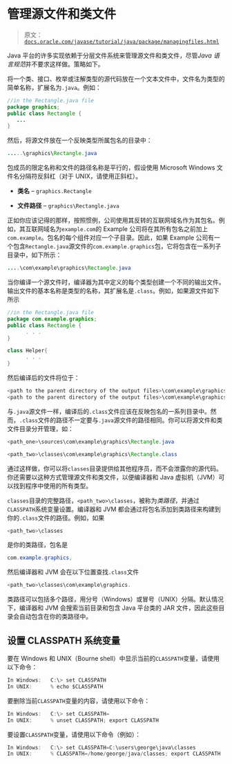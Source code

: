 # 管理源文件和类文件

> 原文：[`docs.oracle.com/javase/tutorial/java/package/managingfiles.html`](https://docs.oracle.com/javase/tutorial/java/package/managingfiles.html)

Java 平台的许多实现依赖于分层文件系统来管理源文件和类文件，尽管*Java 语言规范*并不要求这样做。策略如下。

将一个类、接口、枚举或注解类型的源代码放在一个文本文件中，文件名为类型的简单名称，扩展名为`.java`。例如：

```java
//in the Rectangle.java file 
package graphics;
public class Rectangle {
   ... 
}

```

然后，将源文件放在一个反映类型所属包名的目录中：

```java
.....\graphics\Rectangle.java

```

包成员的限定名称和文件的路径名称是平行的，假设使用 Microsoft Windows 文件名分隔符反斜杠（对于 UNIX，请使用正斜杠）。

+   **类名** – `graphics.Rectangle`

+   **文件路径** – `graphics\Rectangle.java`

正如你应该记得的那样，按照惯例，公司使用其反转的互联网域名作为其包名。例如，其互联网域名为`example.com`的 Example 公司将在其所有包名之前加上`com.example`。包名的每个组件对应一个子目录。因此，如果 Example 公司有一个包含`Rectangle.java`源文件的`com.example.graphics`包，它将包含在一系列子目录中，如下所示：

```java
....\com\example\graphics\Rectangle.java

```

当你编译一个源文件时，编译器为其中定义的每个类型创建一个不同的输出文件。输出文件的基本名称是类型的名称，其扩展名是`.class`。例如，如果源文件如下所示

```java
//in the Rectangle.java file
package com.example.graphics;
public class Rectangle {
      . . . 
}

class Helper{
      . . . 
}

```

然后编译后的文件将位于：

```java
<path to the parent directory of the output files>\com\example\graphics\Rectangle.class
<path to the parent directory of the output files>\com\example\graphics\Helper.class

```

与`.java`源文件一样，编译后的`.class`文件应该在反映包名的一系列目录中。然而，`.class`文件的路径不一定要与`.java`源文件的路径相同。你可以将源文件和类文件目录分开管理，如：

```java
<path_one>\sources\com\example\graphics\Rectangle.java

<path_two>\classes\com\example\graphics\Rectangle.class

```

通过这样做，你可以将`classes`目录提供给其他程序员，而不会泄露你的源代码。你还需要以这种方式管理源文件和类文件，以便编译器和 Java 虚拟机（JVM）可以找到程序中使用的所有类型。

`classes`目录的完整路径，`<path_two>\classes`，被称为*类路径*，并通过`CLASSPATH`系统变量设置。编译器和 JVM 都会通过将包名添加到类路径来构建到你的`.class`文件的路径。例如，如果

```java
<path_two>\classes

```

是你的类路径，包名是

```java
com.example.graphics,

```

然后编译器和 JVM 会在以下位置查找`.class`文件

```java
<path_two>\classes\com\example\graphics.

```

类路径可以包括多个路径，用分号（Windows）或冒号（UNIX）分隔。默认情况下，编译器和 JVM 会搜索当前目录和包含 Java 平台类的 JAR 文件，因此这些目录会自动包含在你的类路径中。

## 设置 CLASSPATH 系统变量

要在 Windows 和 UNIX（Bourne shell）中显示当前的`CLASSPATH`变量，请使用以下命令：

```java
In Windows:   C:\> set CLASSPATH
In UNIX:      % echo $CLASSPATH

```

要删除当前`CLASSPATH`变量的内容，请使用以下命令：

```java
In Windows:   C:\> set CLASSPATH=
In UNIX:      % unset CLASSPATH; export CLASSPATH

```

要设置`CLASSPATH`变量，请使用以下命令（例如）：

```java
In Windows:   C:\> set CLASSPATH=C:\users\george\java\classes
In UNIX:      % CLASSPATH=/home/george/java/classes; export CLASSPATH

```
